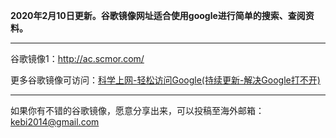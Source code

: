 **2020年2月10日更新。谷歌镜像网址适合使用google进行简单的搜索、查阅资料。** 

***

谷歌镜像1：http://ac.scmor.com/

更多谷歌镜像可访问：[科学上网-轻松访问Google(持续更新-解决Google打不开)](http://coderschool.cn/1853.html)


***

如果你有不错的谷歌镜像，愿意分享出来，可以投稿至海外邮箱：kebi2014@gmail.com